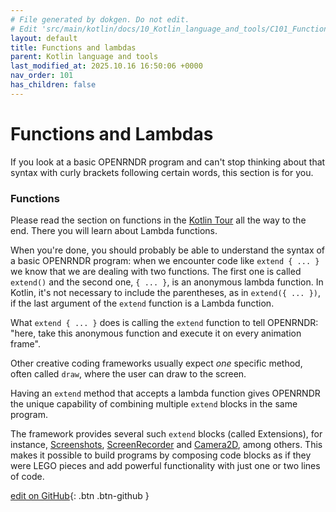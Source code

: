 ```yaml
---
# File generated by dokgen. Do not edit. 
# Edit 'src/main/kotlin/docs/10_Kotlin_language_and_tools/C101_FunctionsAndLambdas.kt' instead.
layout: default
title: Functions and lambdas
parent: Kotlin language and tools
last_modified_at: 2025.10.16 16:50:06 +0000
nav_order: 101
has_children: false
---
```

 
# Functions and Lambdas

If you look at a basic OPENRNDR program and can't stop thinking about
that syntax with curly brackets following certain words, this section is for you.

### Functions
    
Please read the section on functions in the 
[Kotlin Tour](https://kotlinlang.org/docs/kotlin-tour-functions.html)
all the way to the end. There you will learn about Lambda functions.

When you're done, you should probably be able to understand the syntax of
a basic OPENRNDR program: when we encounter code like
`extend { ... }` we know that we are dealing with two functions.
The first one is called `extend()` and the second one, `{ ... }`, is an anonymous
lambda function. In Kotlin, it's not necessary to include the parentheses, as in
`extend({ ... })`, if the last argument of the `extend` function is a Lambda
function.

What `extend { ... }` does is calling the `extend` function to tell OPENRNDR: 
"here, take this anonymous function and execute it on every animation frame". 

Other creative coding frameworks usually expect *one* specific method, often called `draw`,
where the user can draw to the screen.

Having an `extend` method that accepts a lambda function gives OPENRNDR 
the unique capability of combining multiple `extend` blocks 
in the same program. 

The framework provides several such `extend` blocks (called Extensions),
for instance, [Screenshots](/extensions/screenshots.html), 
[ScreenRecorder](/extensions/screenRecorder.html)
and [Camera2D](/extensions/camera2D.html), among others. This makes it possible to build programs
by composing code blocks as if they were LEGO pieces and add powerful
functionality with just one or two lines of code.
 

[edit on GitHub](https://github.com/openrndr/openrndr-guide/blob/main/src/main/kotlin/docs/10_Kotlin_language_and_tools/C101_FunctionsAndLambdas.kt){: .btn .btn-github }